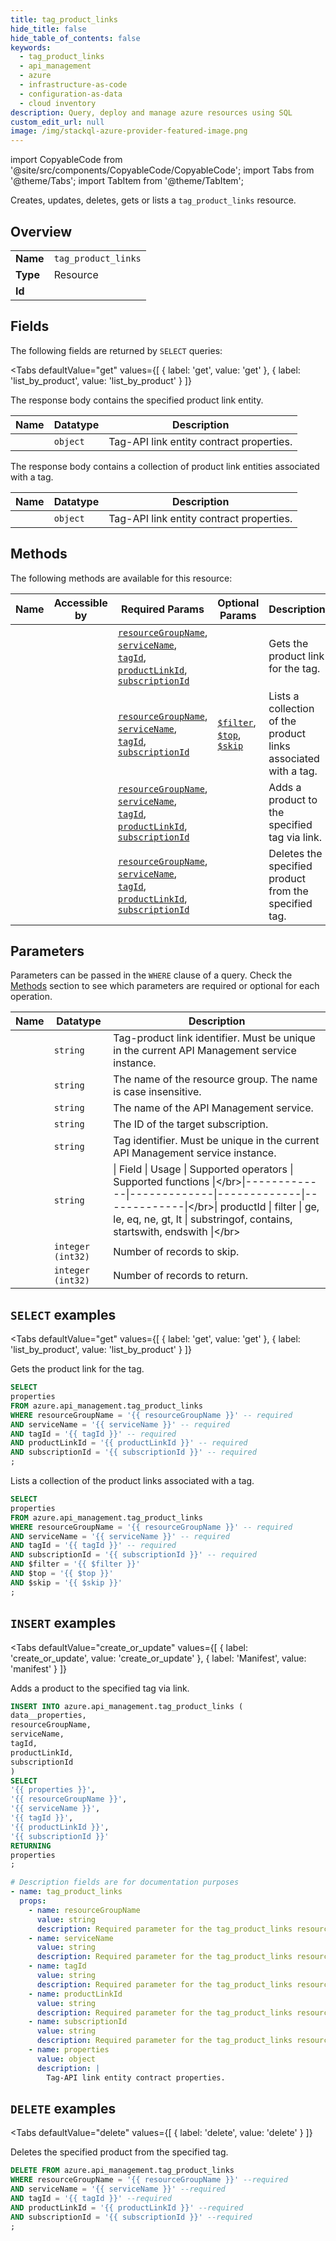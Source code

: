 ```yaml
--- 
title: tag_product_links
hide_title: false
hide_table_of_contents: false
keywords:
  - tag_product_links
  - api_management
  - azure
  - infrastructure-as-code
  - configuration-as-data
  - cloud inventory
description: Query, deploy and manage azure resources using SQL
custom_edit_url: null
image: /img/stackql-azure-provider-featured-image.png
---
```


import CopyableCode from '@site/src/components/CopyableCode/CopyableCode';
import Tabs from '@theme/Tabs';
import TabItem from '@theme/TabItem';

Creates, updates, deletes, gets or lists a <code>tag_product_links</code> resource.

## Overview
<table><tbody>
<tr><td><b>Name</b></td><td><code>tag_product_links</code></td></tr>
<tr><td><b>Type</b></td><td>Resource</td></tr>
<tr><td><b>Id</b></td><td><CopyableCode code="azure.api_management.tag_product_links" /></td></tr>
</tbody></table>

## Fields

The following fields are returned by `SELECT` queries:

<Tabs
    defaultValue="get"
    values={[
        { label: 'get', value: 'get' },
        { label: 'list_by_product', value: 'list_by_product' }
    ]}
>
<TabItem value="get">

The response body contains the specified product link entity.

<table>
<thead>
    <tr>
    <th>Name</th>
    <th>Datatype</th>
    <th>Description</th>
    </tr>
</thead>
<tbody>
<tr>
    <td><CopyableCode code="properties" /></td>
    <td><code>object</code></td>
    <td>Tag-API link entity contract properties.</td>
</tr>
</tbody>
</table>
</TabItem>
<TabItem value="list_by_product">

The response body contains a collection of product link entities associated with a tag.

<table>
<thead>
    <tr>
    <th>Name</th>
    <th>Datatype</th>
    <th>Description</th>
    </tr>
</thead>
<tbody>
<tr>
    <td><CopyableCode code="properties" /></td>
    <td><code>object</code></td>
    <td>Tag-API link entity contract properties.</td>
</tr>
</tbody>
</table>
</TabItem>
</Tabs>

## Methods

The following methods are available for this resource:

<table>
<thead>
    <tr>
    <th>Name</th>
    <th>Accessible by</th>
    <th>Required Params</th>
    <th>Optional Params</th>
    <th>Description</th>
    </tr>
</thead>
<tbody>
<tr>
    <td><a href="#get"><CopyableCode code="get" /></a></td>
    <td><CopyableCode code="select" /></td>
    <td><a href="#parameter-resourceGroupName"><code>resourceGroupName</code></a>, <a href="#parameter-serviceName"><code>serviceName</code></a>, <a href="#parameter-tagId"><code>tagId</code></a>, <a href="#parameter-productLinkId"><code>productLinkId</code></a>, <a href="#parameter-subscriptionId"><code>subscriptionId</code></a></td>
    <td></td>
    <td>Gets the product link for the tag.</td>
</tr>
<tr>
    <td><a href="#list_by_product"><CopyableCode code="list_by_product" /></a></td>
    <td><CopyableCode code="select" /></td>
    <td><a href="#parameter-resourceGroupName"><code>resourceGroupName</code></a>, <a href="#parameter-serviceName"><code>serviceName</code></a>, <a href="#parameter-tagId"><code>tagId</code></a>, <a href="#parameter-subscriptionId"><code>subscriptionId</code></a></td>
    <td><a href="#parameter-$filter"><code>$filter</code></a>, <a href="#parameter-$top"><code>$top</code></a>, <a href="#parameter-$skip"><code>$skip</code></a></td>
    <td>Lists a collection of the product links associated with a tag.</td>
</tr>
<tr>
    <td><a href="#create_or_update"><CopyableCode code="create_or_update" /></a></td>
    <td><CopyableCode code="insert" /></td>
    <td><a href="#parameter-resourceGroupName"><code>resourceGroupName</code></a>, <a href="#parameter-serviceName"><code>serviceName</code></a>, <a href="#parameter-tagId"><code>tagId</code></a>, <a href="#parameter-productLinkId"><code>productLinkId</code></a>, <a href="#parameter-subscriptionId"><code>subscriptionId</code></a></td>
    <td></td>
    <td>Adds a product to the specified tag via link.</td>
</tr>
<tr>
    <td><a href="#delete"><CopyableCode code="delete" /></a></td>
    <td><CopyableCode code="delete" /></td>
    <td><a href="#parameter-resourceGroupName"><code>resourceGroupName</code></a>, <a href="#parameter-serviceName"><code>serviceName</code></a>, <a href="#parameter-tagId"><code>tagId</code></a>, <a href="#parameter-productLinkId"><code>productLinkId</code></a>, <a href="#parameter-subscriptionId"><code>subscriptionId</code></a></td>
    <td></td>
    <td>Deletes the specified product from the specified tag.</td>
</tr>
</tbody>
</table>

## Parameters

Parameters can be passed in the `WHERE` clause of a query. Check the [Methods](#methods) section to see which parameters are required or optional for each operation.

<table>
<thead>
    <tr>
    <th>Name</th>
    <th>Datatype</th>
    <th>Description</th>
    </tr>
</thead>
<tbody>
<tr id="parameter-productLinkId">
    <td><CopyableCode code="productLinkId" /></td>
    <td><code>string</code></td>
    <td>Tag-product link identifier. Must be unique in the current API Management service instance.</td>
</tr>
<tr id="parameter-resourceGroupName">
    <td><CopyableCode code="resourceGroupName" /></td>
    <td><code>string</code></td>
    <td>The name of the resource group. The name is case insensitive.</td>
</tr>
<tr id="parameter-serviceName">
    <td><CopyableCode code="serviceName" /></td>
    <td><code>string</code></td>
    <td>The name of the API Management service.</td>
</tr>
<tr id="parameter-subscriptionId">
    <td><CopyableCode code="subscriptionId" /></td>
    <td><code>string</code></td>
    <td>The ID of the target subscription.</td>
</tr>
<tr id="parameter-tagId">
    <td><CopyableCode code="tagId" /></td>
    <td><code>string</code></td>
    <td>Tag identifier. Must be unique in the current API Management service instance.</td>
</tr>
<tr id="parameter-$filter">
    <td><CopyableCode code="$filter" /></td>
    <td><code>string</code></td>
    <td>|     Field     |     Usage     |     Supported operators     |     Supported functions     |&lt;/br&gt;|-------------|-------------|-------------|-------------|&lt;/br&gt;| productId | filter | ge, le, eq, ne, gt, lt | substringof, contains, startswith, endswith |&lt;/br&gt;</td>
</tr>
<tr id="parameter-$skip">
    <td><CopyableCode code="$skip" /></td>
    <td><code>integer (int32)</code></td>
    <td>Number of records to skip.</td>
</tr>
<tr id="parameter-$top">
    <td><CopyableCode code="$top" /></td>
    <td><code>integer (int32)</code></td>
    <td>Number of records to return.</td>
</tr>
</tbody>
</table>

## `SELECT` examples

<Tabs
    defaultValue="get"
    values={[
        { label: 'get', value: 'get' },
        { label: 'list_by_product', value: 'list_by_product' }
    ]}
>
<TabItem value="get">

Gets the product link for the tag.

```sql
SELECT
properties
FROM azure.api_management.tag_product_links
WHERE resourceGroupName = '{{ resourceGroupName }}' -- required
AND serviceName = '{{ serviceName }}' -- required
AND tagId = '{{ tagId }}' -- required
AND productLinkId = '{{ productLinkId }}' -- required
AND subscriptionId = '{{ subscriptionId }}' -- required
;
```
</TabItem>
<TabItem value="list_by_product">

Lists a collection of the product links associated with a tag.

```sql
SELECT
properties
FROM azure.api_management.tag_product_links
WHERE resourceGroupName = '{{ resourceGroupName }}' -- required
AND serviceName = '{{ serviceName }}' -- required
AND tagId = '{{ tagId }}' -- required
AND subscriptionId = '{{ subscriptionId }}' -- required
AND $filter = '{{ $filter }}'
AND $top = '{{ $top }}'
AND $skip = '{{ $skip }}'
;
```
</TabItem>
</Tabs>


## `INSERT` examples

<Tabs
    defaultValue="create_or_update"
    values={[
        { label: 'create_or_update', value: 'create_or_update' },
        { label: 'Manifest', value: 'manifest' }
    ]}
>
<TabItem value="create_or_update">

Adds a product to the specified tag via link.

```sql
INSERT INTO azure.api_management.tag_product_links (
data__properties,
resourceGroupName,
serviceName,
tagId,
productLinkId,
subscriptionId
)
SELECT 
'{{ properties }}',
'{{ resourceGroupName }}',
'{{ serviceName }}',
'{{ tagId }}',
'{{ productLinkId }}',
'{{ subscriptionId }}'
RETURNING
properties
;
```
</TabItem>
<TabItem value="manifest">

```yaml
# Description fields are for documentation purposes
- name: tag_product_links
  props:
    - name: resourceGroupName
      value: string
      description: Required parameter for the tag_product_links resource.
    - name: serviceName
      value: string
      description: Required parameter for the tag_product_links resource.
    - name: tagId
      value: string
      description: Required parameter for the tag_product_links resource.
    - name: productLinkId
      value: string
      description: Required parameter for the tag_product_links resource.
    - name: subscriptionId
      value: string
      description: Required parameter for the tag_product_links resource.
    - name: properties
      value: object
      description: |
        Tag-API link entity contract properties.
```
</TabItem>
</Tabs>


## `DELETE` examples

<Tabs
    defaultValue="delete"
    values={[
        { label: 'delete', value: 'delete' }
    ]}
>
<TabItem value="delete">

Deletes the specified product from the specified tag.

```sql
DELETE FROM azure.api_management.tag_product_links
WHERE resourceGroupName = '{{ resourceGroupName }}' --required
AND serviceName = '{{ serviceName }}' --required
AND tagId = '{{ tagId }}' --required
AND productLinkId = '{{ productLinkId }}' --required
AND subscriptionId = '{{ subscriptionId }}' --required
;
```
</TabItem>
</Tabs>
